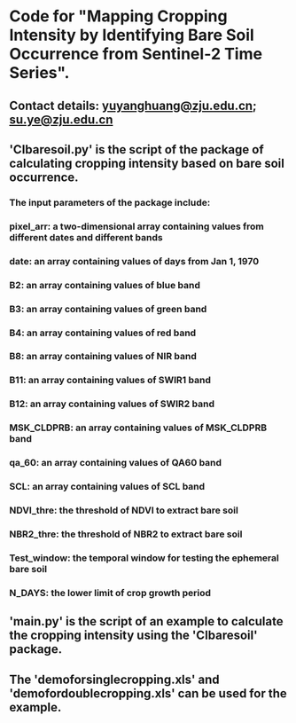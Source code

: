 # Code for "Mapping Cropping Intensity by Identifying Bare Soil Occurrence from Sentinel-2 Time Series".
## Contact details: yuyanghuang@zju.edu.cn; su.ye@zju.edu.cn
## 'CIbaresoil.py' is the script of the package of calculating cropping intensity based on bare soil occurrence.
### The input parameters of the package include:
### pixel_arr: a two-dimensional array containing values from different dates and different bands
### date: an array containing values of days from Jan 1, 1970
### B2: an array containing values of blue band
### B3: an array containing values of green band
### B4: an array containing values of red band
### B8: an array containing values of NIR band
### B11: an array containing values of SWIR1 band
### B12: an array containing values of SWIR2 band
### MSK_CLDPRB: an array containing values of MSK_CLDPRB band
### qa_60: an array containing values of QA60 band
### SCL: an array containing values of SCL band
### NDVI_thre: the threshold of NDVI to extract bare soil
### NBR2_thre: the threshold of NBR2 to extract bare soil
### Test_window: the temporal window for testing the ephemeral bare soil
### N_DAYS: the lower limit of crop growth period
## 'main.py' is the script of an example to calculate the cropping intensity using the 'CIbaresoil' package.
## The 'demoforsinglecropping.xls' and 'demofordoublecropping.xls' can be used for the example.
